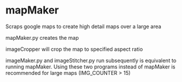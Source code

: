# mapMaker
Scraps google maps to create high detail maps over a large area

mapMaker.py creates the map

imageCropper will crop the map to specified aspect ratio

imageMaker.py and imageStitcher.py run subsequently is equivalent to running mapMaker. Using these two programs instead of mapMaker
is recommended for large maps (IMG_COUNTER > 15)
